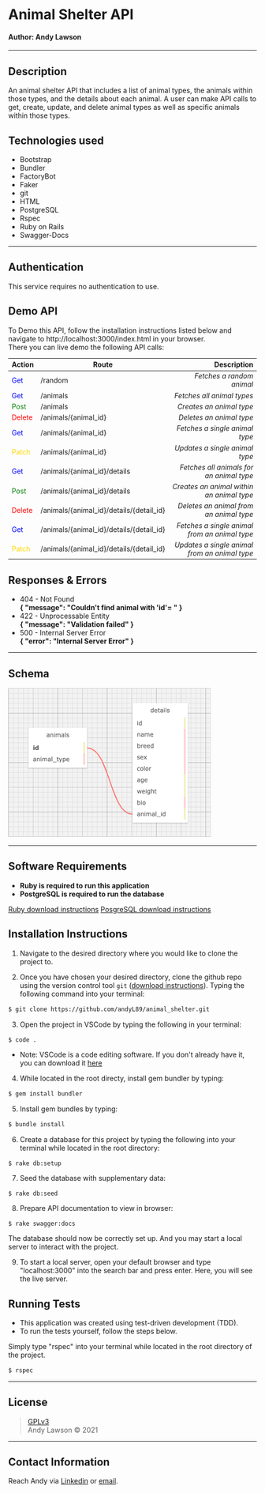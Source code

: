 # Animal Shelter API
#### **Author: Andy Lawson**
* * *

## Description

An animal shelter API that includes a list of animal types, the animals within those types, and the details about each animal. A user can make API calls to get, create, update, and delete animal types as well as specific animals within those types.

## Technologies used

* Bootstrap
* Bundler
* FactoryBot
* Faker
* git
* HTML
* PostgreSQL
* Rspec
* Ruby on Rails
* Swagger-Docs

* * *

## Authentication

This service requires no authentication to use.

## Demo API

To Demo this API, follow the installation instructions listed below and navigate to http://localhost:3000/index.html in your browser. \
There you can live demo the following API calls:

 Action |  Route | Description
| :--- | --- | ---: |
| <span style="color:blue">Get</span> | /random | _Fetches a random animal_ |
| <span style="color:blue">Get</span> | /animals | _Fetches all animal types_ |
| <span style="color:green">Post</span> | /animals | _Creates an animal type_ |
| <span style="color:red">Delete</span> | /animals/{animal_id} | _Deletes an animal type_ |
| <span style="color:blue">Get</span> | /animals/{animal_id} | _Fetches a single animal type_ |
| <span style="color:gold">Patch</span> | /animals/{animal_id} | _Updates a single animal type_ |
| <span style="color:blue">Get</span> | /animals/{animal_id}/details | _Fetches all animals for an animal type_ |
| <span style="color:green">Post</span> | /animals/{animal_id}/details | _Creates an animal within an animal type_     |
| <span style="color:red">Delete</span> | /animals/{animal_id}/details/{detail_id} | _Deletes an animal from an animal type_ |
| <span style="color:blue">Get</span> | /animals/{animal_id}/details/{detail_id} | _Fetches a single animal from an animal type_ |
| <span style="color:gold">Patch</span> | /animals/{animal_id}/details/{detail_id} | _Updates a single animal from an animal type_ |

## Responses & Errors

* 404 - Not Found \
  **{ "message": "Couldn't find animal with 'id'=  " }**
* 422 - Unprocessable Entity \
  **{ "message": "Validation failed" }**
* 500 - Internal Server Error \
  **{ "error": "Internal Server Error" }**

* * *
## Schema

<img src="./public/images/shelter_api_schema.png" alt="Image of schema.">

* * *
## Software Requirements
* **Ruby is required to run this application**
* **PostgreSQL is required to run the database**

 <a href="https://www.learnhowtoprogram.com/ruby-and-rails/getting-started-with-ruby/installing-ruby">Ruby download instructions</a>
  <a href="https://www.learnhowtoprogram.com/ruby-and-rails/getting-started-with-ruby/installing-postgres">PosgreSQL download instructions</a>

## Installation Instructions
1. Navigate to the desired directory where you would like to clone the project to.

2. Once you have chosen your desired directory, clone the github repo using the version control tool `git` (<a href="https://www.learnhowtoprogram.com/introduction-to-programming/getting-started-with-intro-to-programming/git-and-github">download instructions</a>). Typing the following command into your terminal:
```bash
$ git clone https://github.com/andyL89/animal_shelter.git
```
3. Open the project in VSCode by typing the following in your terminal:

``` bash
$ code .
```
* Note: VSCode is a code editing software. If you don't already have it, you can download it <a href="https://code.visualstudio.com/">here</a>

4. While located in the root directy, install gem bundler by typing:

``` bash
$ gem install bundler
```

5. Install gem bundles by typing:

``` bash
$ bundle install
```

6. Create a database for this project by typing the following into your terminal while located in the root directory:
```
$ rake db:setup
```

7. Seed the database with supplementary data:
```
$ rake db:seed
```

8. Prepare API documentation to view in browser:
```
$ rake swagger:docs
```

The database should now be correctly set up. And you may start a local server to interact with the project.

9. To start a local server, open your default browser and type "localhost:3000" into the search bar and press enter. Here, you will see the live server.

## Running Tests
* This application was created using test-driven development (TDD).
* To run the tests yourself, follow the steps below.

Simply type "rspec" into your terminal while located in the root directory of the project.
``` bash
$ rspec
```
* * *

## License
> [GPLv3](https://choosealicense.com/licenses/gpl-3.0/)\
> Andy Lawson &copy; 2021 <br>

* * *

## Contact Information

Reach Andy via <a href="https://www.linkedin.com/in/andrew-lawson-dev/" target="_blank">Linkedin</a> or <a href="alawson89@gmail.com" target="_blank">email</a></li>.